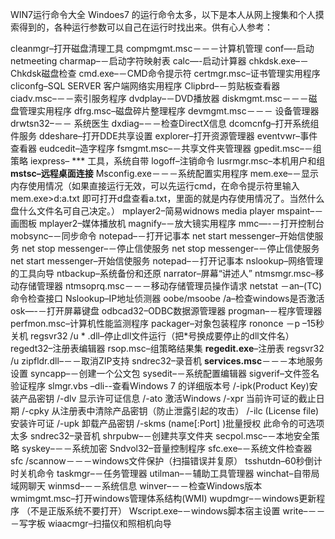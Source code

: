 WIN7运行命令大全
Windoes7 的运行命令太多，以下是本人从网上搜集和个人摸索得到的，各种运行参数可以自己在运行时找出来。供有心人参考：

cleanmgr–打开磁盘清理工具
compmgmt.msc－－－计算机管理
conf—-启动 netmeeting
charmap–－启动字符映射表
calc—-启动计算器
chkdsk.exe–－Chkdsk磁盘检查
cmd.exe–－CMD命令提示符
certmgr.msc–证书管理实用程序
cliconfg–SQL SERVER 客户端网络实用程序
Clipbrd–－剪贴板查看器
ciadv.msc–－－索引服务程序
dvdplay–－DVD播放器
diskmgmt.msc－－－磁盘管理实用程序
dfrg.msc–磁盘碎片整理程序
devmgmt.msc－－－ 设备管理器
drwtsn32–－－ 系统医生
dxdiag–－－检查DirectX信息
dcomcnfg–打开系统组件服务
ddeshare–打开DDE共享设置
explorer–打开资源管理器
eventvwr–事件查看器
eudcedit–造字程序
fsmgmt.msc–－共享文件夹管理器
gpedit.msc–－组策略
iexpress– *** 工具，系统自带
logoff–注销命令
lusrmgr.msc–本机用户和组
**mstsc–远程桌面连接**
Msconfig.exe－－－系统配置实用程序
mem.exe–－显示内存使用情况（如果直接运行无效，可以先运行cmd，在命令提示符里输入mem.exe>d:a.txt 即可打开d盘查看a.txt，里面的就是内存使用情况了。当然什么盘什么文件名可自己决定。）
mplayer2–简易widnows media player
mspaint–－画图板
mplayer2–媒体播放机
magnify–－放大镜实用程序
mmc—-－打开控制台
mobsync–－同步命令
notepad–－打开记事本
net start messenger–开始信使服务
net stop messenger–－停止信使服务
net stop messenger–－停止信使服务
net start messenger–开始信使服务
notepad–－打开记事本
nslookup–网络管理的工具向导
ntbackup–系统备份和还原
narrator–屏幕“讲述人”
ntmsmgr.msc–移动存储管理器
ntmsoprq.msc－－－移动存储管理员操作请求
netstat －an–(TC)命令检查接口
Nslookup–IP地址侦测器
oobe/msoobe /a–检查windows是否激活
osk—-－打开屏幕键盘
odbcad32–ODBC数据源管理器
progman–－程序管理器
perfmon.msc–计算机性能监测程序
packager–对象包装程序
rononce －p –15秒关机
regsvr32 /u * .dll–停止dll文件运行（把*号换成要停止的dll文件名）
regedt32–注册表编辑器
rsop.msc–组策略结果集
**regedit.exe**–注册表
regsvr32 /u zipfldr.dll–－－取消ZIP支持
sndrec32–录音机
**services.msc**－－－本地服务设置
syncapp–－创建一个公文包
sysedit–－系统配置编辑器
sigverif–文件签名验证程序
slmgr.vbs –dli--查看Windows 7 的详细版本号
         /-ipk(Product Key)安装产品密钥
         /-dlv 显示许可证信息
         /-ato 激活Windows
         /-xpr 当前许可证的截止日期
         /-cpky 从注册表中清除产品密钥（防止泄露引起的攻击）
         /-ilc (License file)   安装许可证
         /-upk 卸载产品密钥
         /-skms (name[:Port] )批量授权
       此命令的可选项太多
sndrec32–录音机
shrpubw–－创建共享文件夹
secpol.msc–－本地安全策略
syskey–－－系统加密
Sndvol32–音量控制程序
sfc.exe–－系统文件检查器
sfc /scannow－－－windows文件保护（扫描错误并复原）
tsshutdn–60秒倒计时关机命令
taskmgr–－任务管理器
utilman–－辅助工具管理器
winchat–自带局域网聊天
winmsd–－－系统信息
winver–－－检查Windows版本
wmimgmt.msc–打开windows管理体系结构(WMI)
wupdmgr–－windows更新程序 （不是正版系统不要打开）
Wscript.exe–－windows脚本宿主设置
write–－－－写字板
wiaacmgr–扫描仪和照相机向导
